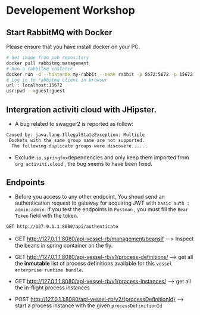 # Developement Workshop
## Start RabbitMQ with Docker
Please ensure that you have install docker on your PC.
```bash
# Get image from pub repository
docker pull rabbitmq:management
# Run a rabbitmq instance
docker run -d --hostname my-rabbit --name rabbit -p 5672:5672 -p 15672:15672 rabbitmq:management
# Log in to rabbitmq client in browser
url : localhost:15672
usr:pwd -->guest:guest
```
## Intergration activiti cloud with JHipster.
- A bug related to swagger2 is reported as follow:
```bash
Caused by: java.lang.IllegalStateException: Multiple
 Dockets with the same group name are not supported.
  The following duplicate groups were discovere......
```
  - Exclude `io.springfox`dependencies and only keep them imported from `org activiti.cloud` , the bug seems  to have been fixed.

## Endpoints
- Before you access to any other endpoint, You shoud send an authentication request  to gateway for acquiring JWT  with `basic auth : admin:admin`.  if you test the endpoints in `Postman` , you must fill the `Bear Token` field with the token.
```bash
GET http://127.0.1.1:8080/api/authenticate
```
-  GET http://127.0.1.1:8080/api-vessel-rb/management/beansif －> Inspect the beans in spring container on the fly.

- GET <http://127.0.1.1:8080/api-vessel-rb/v1/process-definitions/> —> get all the **inmutable** list of process definitions available for this `vessel enterprise runtime bundle`.
- GET <http://127.0.1.1:8080/api-vessel-rb/v1/process-instances/> —>  get all the in-flight process instances
- POST http://127.0.1.1:8080/api-vessel-rb/v2/{processDefinitionId} —> start a process instance with the given `processDefinitionId`
